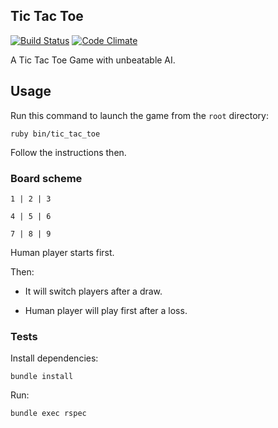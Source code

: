 ## Tic Tac Toe
[![Build Status](https://travis-ci.org/foliea/tic_tac_toe.svg)](https://travis-ci.org/foliea/tic_tac_toe)
[![Code Climate](https://codeclimate.com/github/foliea/tic_tac_toe.png)](https://codeclimate.com/github/foliea/tic_tac_toe)

A Tic Tac Toe Game with unbeatable AI.

## Usage
Run this command to launch the game from the `root` directory:

    ruby bin/tic_tac_toe

Follow the instructions then.

### Board scheme

    1 | 2 | 3

    4 | 5 | 6

    7 | 8 | 9

Human player starts first.

Then:

* It will switch players after a draw.

* Human player will play first after a loss.

### Tests
Install dependencies:

    bundle install

Run:

    bundle exec rspec
